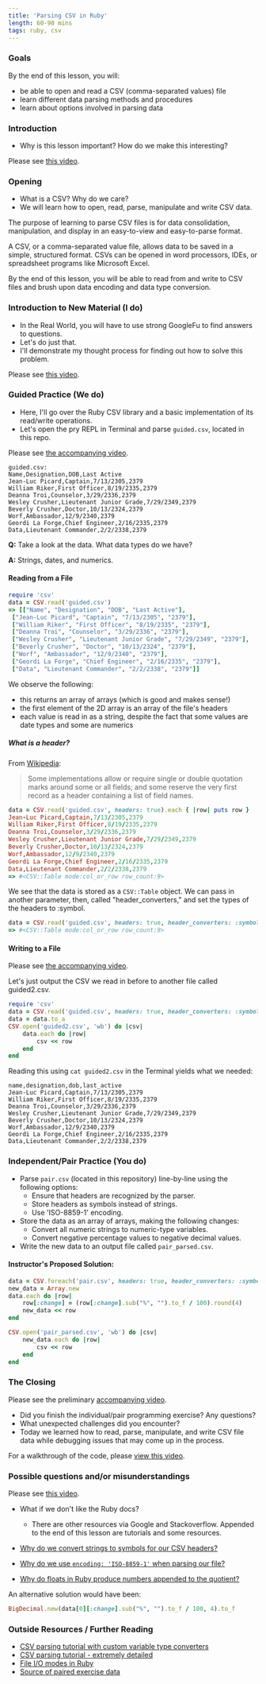 ```yaml
---
title: 'Parsing CSV in Ruby'
length: 60-90 mins
tags: ruby, csv
---
```


### Goals

By the end of this lesson, you will:

* be able to open and read a CSV (comma-separated values) file
* learn different data parsing methods and procedures
* learn about options involved in parsing data

### Introduction

* Why is this lesson important? How do we make this interesting?

Please see [this video](https://www.youtube.com/watch?v=Ma7MT2rGb_o).

### Opening

* What is a CSV? Why do we care?
* We will learn how to open, read, parse, manipulate and write CSV data.

The purpose of learning to parse CSV files is for data consolidation, manipulation, and display in an easy-to-view and easy-to-parse format.

A CSV, or a comma-separated value file, allows data to be saved in a simple, structured format. CSVs can be opened in word processors, IDEs, or spreadsheet programs like Microsoft Excel.

By the end of this lesson, you will be able to read from and write to CSV files and brush upon data encoding and data type conversion.

### Introduction to New Material (I do)

* In the Real World, you will have to use strong GoogleFu to find answers to questions.
* Let's do just that.
* I'll demonstrate my thought process for finding out how to solve this problem.

Please see [this video](https://www.youtube.com/watch?v=nOC5oVfU3hY).

### Guided Practice (We do)

* Here, I'll go over the Ruby CSV library and a basic implementation of its read/write operations.
* Let's open the pry REPL in Terminal and parse ```guided.csv```, located in this repo.

Please see [the accompanying video](https://www.youtube.com/watch?v=qb8WBNI7Bp0).

```
guided.csv:
Name,Designation,DOB,Last Active
Jean-Luc Picard,Captain,7/13/2305,2379
William Riker,First Officer,8/19/2335,2379
Deanna Troi,Counselor,3/29/2336,2379
Wesley Crusher,Lieutenant Junior Grade,7/29/2349,2379
Beverly Crusher,Doctor,10/13/2324,2379
Worf,Ambassador,12/9/2340,2379
Geordi La Forge,Chief Engineer,2/16/2335,2379
Data,Lieutenant Commander,2/2/2338,2379
```

**Q:** Take a look at the data. What data types do we have?

**A:** Strings, dates, and numerics.

#### Reading from a File

```ruby
require 'csv'
data = CSV.read('guided.csv')
=> [["Name", "Designation", "DOB", "Last Active"],
 ["Jean-Luc Picard", "Captain", "7/13/2305", "2379"],
 ["William Riker", "First Officer", "8/19/2335", "2379"],
 ["Deanna Troi", "Counselor", "3/29/2336", "2379"],
 ["Wesley Crusher", "Lieutenant Junior Grade", "7/29/2349", "2379"],
 ["Beverly Crusher", "Doctor", "10/13/2324", "2379"],
 ["Worf", "Ambassador", "12/9/2340", "2379"],
 ["Geordi La Forge", "Chief Engineer", "2/16/2335", "2379"],
 ["Data", "Lieutenant Commander", "2/2/2338", "2379"]]
```

We observe the following:

* this returns an array of arrays (which is good and makes sense!)
* the first element of the 2D array is an array of the file's headers
* each value is read in as a string, despite the fact that some values are date types and some are numerics

##### What is a header?

From [Wikipedia](https://en.wikipedia.org/wiki/Comma-separated_values#Standardization):
> Some implementations allow or require single or double quotation marks around some or all fields; and some reserve the very first record as a header containing a list of field names.

```ruby
data = CSV.read('guided.csv', headers: true).each { |row| puts row }
Jean-Luc Picard,Captain,7/13/2305,2379
William Riker,First Officer,8/19/2335,2379
Deanna Troi,Counselor,3/29/2336,2379
Wesley Crusher,Lieutenant Junior Grade,7/29/2349,2379
Beverly Crusher,Doctor,10/13/2324,2379
Worf,Ambassador,12/9/2340,2379
Geordi La Forge,Chief Engineer,2/16/2335,2379
Data,Lieutenant Commander,2/2/2338,2379
=> #<CSV::Table mode:col_or_row row_count:9>
```

We see that the data is stored as a ```CSV::Table``` object. We can pass in another parameter, then, called "header_converters," and set the types of the headers to :symbol.

```ruby
data = CSV.read('guided.csv', headers: true, header_converters: :symbol)
=> #<CSV::Table mode:col_or_row row_count:9>
```

#### Writing to a File

Please see [the accompanying video](https://www.youtube.com/watch?v=Ifr5Z5fl5kU).

Let's just output the CSV we read in before to another file called guided2.csv.

```ruby
require 'csv'
data = CSV.read('guided.csv', headers: true, header_converters: :symbol)
data = data.to_a
CSV.open('guided2.csv', 'wb') do |csv|
    data.each do |row|
        csv << row
    end
end
```

Reading this using `cat guided2.csv` in the Terminal yields what we needed:
```
name,designation,dob,last_active
Jean-Luc Picard,Captain,7/13/2305,2379
William Riker,First Officer,8/19/2335,2379
Deanna Troi,Counselor,3/29/2336,2379
Wesley Crusher,Lieutenant Junior Grade,7/29/2349,2379
Beverly Crusher,Doctor,10/13/2324,2379
Worf,Ambassador,12/9/2340,2379
Geordi La Forge,Chief Engineer,2/16/2335,2379
Data,Lieutenant Commander,2/2/2338,2379
```

### Independent/Pair Practice (You do)

* Parse `pair.csv` (located in this repository) line-by-line using the following options:
    - Ensure that headers are recognized by the parser.
    - Store headers as symbols instead of strings.
    - Use 'ISO-8859-1' encoding.
* Store the data as an array of arrays, making the following changes:
    - Convert all numeric strings to numeric-type variables.
    - Convert negative percentage values to negative decimal values.
* Write the new data to an output file called `pair_parsed.csv`.

#### Instructor's Proposed Solution:
```ruby
data = CSV.foreach('pair.csv', headers: true, header_converters: :symbol, encoding: 'ISO-8859-1', converters: :all).to_a
new_data = Array.new
data.each do |row|
    row[:change] = (row[:change].sub("%", "").to_f / 100).round(4)
    new_data << row
end

CSV.open('pair_parsed.csv', 'wb') do |csv|
    new_data.each do |row|
        csv << row
    end
end
```

### The Closing

Please see the preliminary [accompanying video](https://www.youtube.com/watch?v=icBPUJO7vlA).

* Did you finish the individual/pair programming exercise? Any questions?
* What unexpected challenges did you encounter?
* Today we learned how to read, parse, manipulate, and write CSV file data while debugging issues that may come up in the process.

For a walkthrough of the code, please [view this video](https://www.youtube.com/watch?v=A8YUCJr8UdE).

### Possible questions and/or misunderstandings

Please see [this video](https://www.youtube.com/watch?v=D0nmXlTqM6E).

* What if we don't like the Ruby docs?
    - There are other resources via Google and Stackoverflow. Appended to the end of this lesson are tutorials and some resources.

* [Why do we convert strings to symbols for our CSV headers?](http://stackoverflow.com/questions/8189416/why-use-symbols-as-hash-keys-in-ruby)

* [Why do we use `encoding: 'ISO-8859-1'` when parsing our file?](http://stackoverflow.com/questions/5053216/when-we-import-csv-data-how-eliminate-invalid-byte-sequence-in-utf-8)

* [Why do floats in Ruby produce numbers appended to the quotient?](http://www.rails-troubles.com/2011/12/ruby-float-quirks.html)

An alternative solution would have been:
```ruby
BigDecimal.new(data[0][:change].sub("%", "").to_f / 100, 4).to_f
```

### Outside Resources / Further Reading

* [CSV parsing tutorial with custom variable type converters](http://technicalpickles.com/posts/parsing-csv-with-ruby/)
* [CSV parsing tutorial - extremely detailed](https://www.sitepoint.com/guide-ruby-csv-library-part/)
* [File I/O modes in Ruby](http://stackoverflow.com/questions/3682359/what-are-the-ruby-file-open-modes-and-options)
* [Source of paired exercise data](https://en.wikipedia.org/wiki/List_of_Metropolitan_Statistical_Areas)